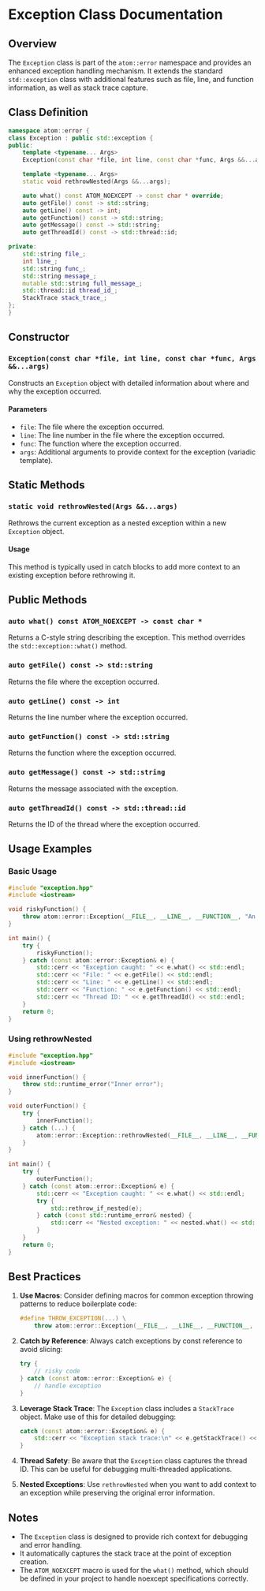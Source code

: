 # Exception Class Documentation

## Overview

The `Exception` class is part of the `atom::error` namespace and provides an enhanced exception handling mechanism. It extends the standard `std::exception` class with additional features such as file, line, and function information, as well as stack trace capture.

## Class Definition

```cpp
namespace atom::error {
class Exception : public std::exception {
public:
    template <typename... Args>
    Exception(const char *file, int line, const char *func, Args &&...args);

    template <typename... Args>
    static void rethrowNested(Args &&...args);

    auto what() const ATOM_NOEXCEPT -> const char * override;
    auto getFile() const -> std::string;
    auto getLine() const -> int;
    auto getFunction() const -> std::string;
    auto getMessage() const -> std::string;
    auto getThreadId() const -> std::thread::id;

private:
    std::string file_;
    int line_;
    std::string func_;
    std::string message_;
    mutable std::string full_message_;
    std::thread::id thread_id_;
    StackTrace stack_trace_;
};
}
```

## Constructor

### `Exception(const char *file, int line, const char *func, Args &&...args)`

Constructs an `Exception` object with detailed information about where and why the exception occurred.

#### Parameters

- `file`: The file where the exception occurred.
- `line`: The line number in the file where the exception occurred.
- `func`: The function where the exception occurred.
- `args`: Additional arguments to provide context for the exception (variadic template).

## Static Methods

### `static void rethrowNested(Args &&...args)`

Rethrows the current exception as a nested exception within a new `Exception` object.

#### Usage

This method is typically used in catch blocks to add more context to an existing exception before rethrowing it.

## Public Methods

### `auto what() const ATOM_NOEXCEPT -> const char *`

Returns a C-style string describing the exception. This method overrides the `std::exception::what()` method.

### `auto getFile() const -> std::string`

Returns the file where the exception occurred.

### `auto getLine() const -> int`

Returns the line number where the exception occurred.

### `auto getFunction() const -> std::string`

Returns the function where the exception occurred.

### `auto getMessage() const -> std::string`

Returns the message associated with the exception.

### `auto getThreadId() const -> std::thread::id`

Returns the ID of the thread where the exception occurred.

## Usage Examples

### Basic Usage

```cpp
#include "exception.hpp"
#include <iostream>

void riskyFunction() {
    throw atom::error::Exception(__FILE__, __LINE__, __FUNCTION__, "An error occurred");
}

int main() {
    try {
        riskyFunction();
    } catch (const atom::error::Exception& e) {
        std::cerr << "Exception caught: " << e.what() << std::endl;
        std::cerr << "File: " << e.getFile() << std::endl;
        std::cerr << "Line: " << e.getLine() << std::endl;
        std::cerr << "Function: " << e.getFunction() << std::endl;
        std::cerr << "Thread ID: " << e.getThreadId() << std::endl;
    }
    return 0;
}
```

### Using rethrowNested

```cpp
#include "exception.hpp"
#include <iostream>

void innerFunction() {
    throw std::runtime_error("Inner error");
}

void outerFunction() {
    try {
        innerFunction();
    } catch (...) {
        atom::error::Exception::rethrowNested(__FILE__, __LINE__, __FUNCTION__, "Outer error");
    }
}

int main() {
    try {
        outerFunction();
    } catch (const atom::error::Exception& e) {
        std::cerr << "Exception caught: " << e.what() << std::endl;
        try {
            std::rethrow_if_nested(e);
        } catch (const std::runtime_error& nested) {
            std::cerr << "Nested exception: " << nested.what() << std::endl;
        }
    }
    return 0;
}
```

## Best Practices

1. **Use Macros**: Consider defining macros for common exception throwing patterns to reduce boilerplate code:

   ```cpp
   #define THROW_EXCEPTION(...) \
       throw atom::error::Exception(__FILE__, __LINE__, __FUNCTION__, __VA_ARGS__)
   ```

2. **Catch by Reference**: Always catch exceptions by const reference to avoid slicing:

   ```cpp
   try {
       // risky code
   } catch (const atom::error::Exception& e) {
       // handle exception
   }
   ```

3. **Leverage Stack Trace**: The `Exception` class includes a `StackTrace` object. Make use of this for detailed debugging:

   ```cpp
   catch (const atom::error::Exception& e) {
       std::cerr << "Exception stack trace:\n" << e.getStackTrace() << std::endl;
   }
   ```

4. **Thread Safety**: Be aware that the `Exception` class captures the thread ID. This can be useful for debugging multi-threaded applications.

5. **Nested Exceptions**: Use `rethrowNested` when you want to add context to an exception while preserving the original error information.

## Notes

- The `Exception` class is designed to provide rich context for debugging and error handling.
- It automatically captures the stack trace at the point of exception creation.
- The `ATOM_NOEXCEPT` macro is used for the `what()` method, which should be defined in your project to handle noexcept specifications correctly.
